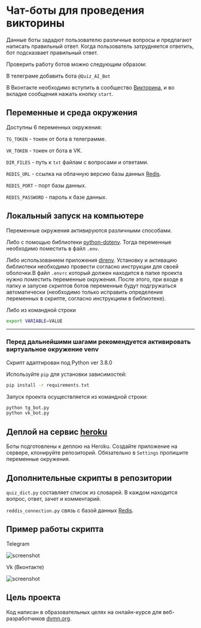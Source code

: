 # Чат-боты для проведения викторины

Данные боты зададют пользователю различные вопросы и предлагают написать правильный ответ. Когда пользователь затрудняется ответить, бот подсказвает правильный ответ.

Проверить работу ботов можно следующим образом:

В телеграме добавить бота `@Quiz_AI_Bot`

В Вконтакте необходимо вступить в сообщество [Викторина](https://vk.com/public197662307), и во вкладке сообщения нажать кнопку `start`.

## Переменные и среда окружения

Доступны 6 переменных окружения:

`TG_TOKEN` - токен от бота в телеграмме.

`VK_TOKEN` - токен от бота в VK.

`DIR_FILES` - путь к `txt` файлам с вопросами и ответами.

`REDIS_URL` - ссылка на облачную версию базы данных [Redis](https://redislabs.com).

`REDIS_PORT` - порт базы данных.

`REDIS_PASSWORD` - пароль к базе данных.

## Локальный запуск на компьютере

Переменные окружения активируются различными способами.

Либо с помощью библиотеки [python-dotenv](https://pypi.org/project/python-dotenv/). Тогда переменные необходимо поместить в файл `.env`.

Либо использованием приложения [direnv](https://github.com/direnv/direnv). Установку и активацию библиотеки необходимо провести согласно инструкции для своей оболочки.В файл `.envrc` который должен находится в папке проекта нужно поместить переменные окружения.
После этого, при входе в папку и запуске скриптов ботов переменные будут подгружаться автоматически (необходимо только
исправить определение переменных в скрипте, согласно инструкциям в библиотеке).

Либо из командной строки

```bash
export VARIABLE=VALUE
```

***

### Перед дальнейшими шагами рекомендуется активировать виртуальное окружение venv

Скрипт адаптирован под Python ver 3.8.0

Используйте `pip` для установки зависимостей:

```bash
pip install -r requirements.txt
```

Запуск проекта осуществляется из командной строки:

```bash
python tg_bot.py
python vk_bot.py
```

## Деплой на сервис [heroku](https://dashboard.heroku.com/apps)

Боты подготовлены к деплою на Heroku. Создайте приложение на сервере, клонируйте репозиторий. Обязательно в `Settings` пропишите переменные окружения.

## Дополнительные скрипты в репозитории

`quiz_dict.py` составляет список из словарей. В каждом находится вопрос, ответ, зачет и комментарий.

`reddis_connection.py` связь с базой данных [Redis](https://redislabs.com).

## Пример работы скрипта

Telegram

![screenshot](screenshots/tg_gif.gif)

Vk (Вконтакте)

![screenshot](screenshots/vk_gif.gif)

## Цель проекта

Код написан в образовательных целях на онлайн-курсе для веб-разработчиков [dvmn.org](https://dvmn.org/).
